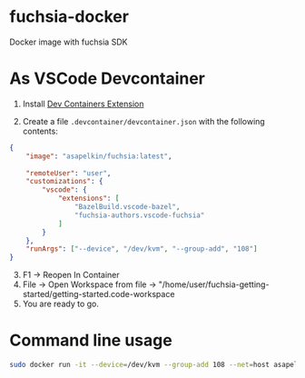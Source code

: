 # fuchsia-docker
Docker image with fuchsia SDK

# As VSCode Devcontainer

1. Install [Dev Containers Extension](https://marketplace.visualstudio.com/items?itemName=ms-vscode-remote.remote-containers)

2. Create a file `.devcontainer/devcontainer.json` with the following contents:

```json
{
    "image": "asapelkin/fuchsia:latest",
    
    "remoteUser": "user",
    "customizations": {
        "vscode": {
            "extensions": [
                "BazelBuild.vscode-bazel",
                "fuchsia-authors.vscode-fuchsia"
            ]
        }
    },
    "runArgs": ["--device", "/dev/kvm", "--group-add", "108"]
}
```
3. F1 -> Reopen In Container 
4. File -> Open Workspace from file -> "/home/user/fuchsia-getting-started/getting-started.code-workspace
5. You are ready to go.

# Command line usage
```bash
sudo docker run -it --device=/dev/kvm --group-add 108 --net=host asapelkin/fuchsia:latest
```
